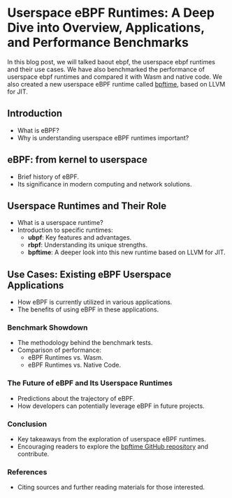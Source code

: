 # Userspace eBPF Runtimes: A Deep Dive into Overview, Applications, and Performance Benchmarks

In this blog post, we will talked baout ebpf, the userspace ebpf runtimes and their use cases. We have also benchmarked the performance of userspace ebpf runtimes and compared it with Wasm and native code. We also created a new userspace eBPF runtime called [bpftime](https://github.com/eunomia-bpf/bpftime), based on LLVM for JIT.

## Introduction

- What is eBPF?
- Why is understanding userspace eBPF runtimes important?

## eBPF: from kernel to userspace

- Brief history of eBPF.
- Its significance in modern computing and network solutions.

## Userspace Runtimes and Their Role

- What is a userspace runtime?
- Introduction to specific runtimes:
  - **ubpf**: Key features and advantages.
  - **rbpf**: Understanding its unique strengths.
  - **bpftime**: A deeper look into this new runtime based on LLVM for JIT.

## Use Cases: Existing eBPF Userspace Applications

- How eBPF is currently utilized in various applications.
- The benefits of using eBPF in these applications.

### Benchmark Showdown

- The methodology behind the benchmark tests.
- Comparison of performance:
  - eBPF Runtimes vs. Wasm.
  - eBPF Runtimes vs. Native Code.
  
### The Future of eBPF and Its Userspace Runtimes

- Predictions about the trajectory of eBPF.
- How developers can potentially leverage eBPF in future projects.

### Conclusion

- Key takeaways from the exploration of userspace eBPF runtimes.
- Encouraging readers to explore the [bpftime GitHub repository](https://github.com/eunomia-bpf/bpftime) and contribute.

### References

- Citing sources and further reading materials for those interested.
